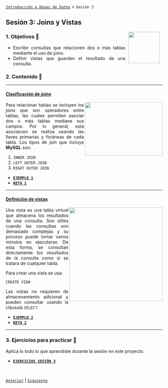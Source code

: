 [`Introducción a Bases de Datos`](../Readme.md) > `Sesión 3`

## Sesión 3: Joins y Vistas

<img src="../imagenes/pizarron.png" align="right" height="100" width="100" hspace="10">
<div style="text-align: justify;">

### 1. Objetivos :dart: 

- Escribir consultas que relacionen dos o más tablas mediante el uso de joins.
- Definir vistas que guarden el resultado de una consulta.

### 2. Contenido :blue_book:

---

#### <ins>Clasificación de *joins*</ins>
<img src="imagenes/imagen1.png" align="right" height="170" width="250"> 

Para relacionar tablas se incluyen los *joins* que son operadores entre tablas, las cuales permiten asociar dos o más tablas mediane sus campos. Por lo general, esta asociacion se realiza usando las llaves primarias y foráneas de cada tabla. Los tipos de *join* que incluye __MySQL__ son:

1. `INNER JOIN`
1. `LEFT OUTER JOIN`
1. `RIGHT OUTER JOIN`

- [**`EJEMPLO 1`**](Ejemplo-01/Readme.md)
- [**`RETO 1`**](Reto-01/Readme.md)	

---

#### <ins>Definición de vistas</ins>
<img src="imagenes/imagen2.png" align="right" height="300" width="300"> 

Una vista es una tabla *virtual* que almacena los resultados de una consulta. Son útiles cuando las consultas son demasiado complejas y su proceso puede tomar varios minutos en ejecutarse. De esta forma, se consultan directamente los resultados de la consulta como si se tratara de cualquier tabla.

Para crear una vista se usa:

`CREATE VIEW`

Las vistas no requieren de almacenamiento adicional y pueden consultar usando la cláusula `SELECT`.

- [**`EJEMPLO 2`**](Ejemplo-02/Readme.md)
- [**`RETO 2`**](Reto-02/Readme.md)	

---

### 3. Ejercicios para practicar :hammer:

Aplica lo todo lo que aprendiste durante la sesión en este proyecto. 

- [**`EJERCICIOS SESIÓN 3`**](Ejercicios/Readme.md)

</br>

[`Anterior`](../Sesion-02/Readme.md) | [`Siguiente`](../Sesion-04/Readme.md)

</div>	
